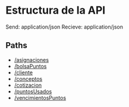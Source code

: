 # Estructura de la API

Send: application/json
Recieve: application/json

## Paths

- [/asignaciones](./endpoints/asignaciones.md)
- [/bolsaPuntos](./endpoints/bolsaPuntos.md)
- [/cliente](./endpoints/cliente.md)
- [/conceptos](./endpoints/conceptos.md)
- [/cotizacion](./endpoints/cotizaciones.md)
- [/puntosUsados](./endpoints/puntosUsados.md)
- [/vencimientosPuntos](./endpoints/vencimientos.md)
